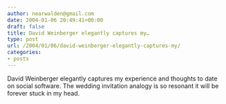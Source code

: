 ```yaml
---
author: nearwalden@gmail.com
date: 2004-01-06 20:49:41+00:00
draft: false
title: David Weinberger elegantly captures my…
type: post
url: /2004/01/06/david-weinberger-elegantly-captures-my/
categories:
- posts
---
```


David Weinberger elegantly captures my experience and thoughts to date on social software.  The wedding invitation analogy is so resonant it will be forever stuck in my head.  [](//www.corante.com/many/archives/2004/01/04/does_social_software_matter.php')



